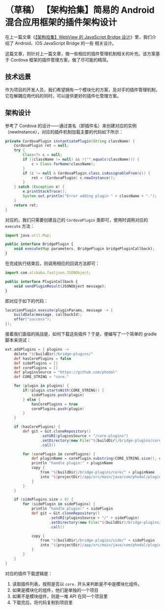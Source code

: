 # （草稿） 【架构拾集】简易的 Android 混合应用框架的插件架构设计

在上一篇文章《[【架构拾集】WebView 的 JavaScript Bridge 设计](https://www.phodal.com/blog/architecture-books-build-hybird-framework/)》里，我们介绍了 Android、iOS JavaScript Bridge 的一些 相关设计。

这篇文章，则针对上一篇文章，做一些相应的插件管理机制相关的补充。该方案基于 Cordova 框架的插件管理方案，做了尽可能的精简。

## 技术远景

作为项目的开发人员，我们希望拥有一个模块化的方案，及对手的插件管理机制，它在解耦应用代码的同时，可以提供更好的插件化管理方案。

## 架构设计

参考了 Cordova 的设计——通过类名（即插件名）来创建对应的实例（newInstance），对应的插件机制加载主要的代码如下所示：

```java
private CordovaPlugin instantiatePlugin(String className) {
    CordovaPlugin ret = null;
    try {
        Class<?> c = null;
        if ((className != null) && !("".equals(className))) {
            c = Class.forName(className);
        }
        if (c != null & CordovaPlugin.class.isAssignableFrom(c)) {
            ret = (CordovaPlugin) c.newInstance();
        }
    } catch (Exception e) {
        e.printStackTrace();
        System.out.println("Error adding plugin " + className + ".");
    }
    return ret;
}
```

对应的，我们只需要创建自己的 ``CordovaPlugin`` 类即可，使用时调用对应的  ``execute``  方法：

```javascript
import java.util.Map;

public interface BridgePlugin {
    void execute(Map parameters, BridgePlugin bridgePluginCallback);
}
```

在完成执行结束后，则调用相应的回调方法即可：

```javascript
import com.alibaba.fastjson.JSONObject;

public interface PluginCallback {
    void sendPluginResult(JSONObject message);
}
```

即对应于如下的代码：

```java
locationPlugin.execute(pluginParams, message -> {
    buildData(message, callbackId);
    offer("success");
});
```

接着我们面临的挑战是，如何下载这些插件？于是，便编写了一个简单的 gradle 脚本来测试：

```gradle
ext.addPlugins = { plugins ->
    delete "${buildDir}/bridge-plugins/"
    def hasCorePlugins = false
    def sidePlugins = []
    def corePlugins = []
    def pluginsSource = "https://github.com/phodal"
    def CORE_STRING = "core."

    for (plugin in plugins) {
        if(!plugin.startsWith(CORE_STRING)) {
            sidePlugins.push(plugin)
        } else {
            hasCorePlugins = true
            corePlugins.push(plugin)
        }
    }

    if (hasCorePlugins) {
        def git = Git.cloneRepository()
                .setURI(pluginsSource + "/core-plugins")
                .setDirectory(new File("${buildDir}/bridge-plugins/core"))
                .call()

        for (corePlugin in corePlugins) {
            def pluginName = corePlugin.substring(CORE_STRING.size(), corePlugin.size())
            println "handle plugin:" + pluginName
            copy {
                from "${buildDir}/bridge-plugins/core/" + pluginName
                into "${projectDir}/app/src/main/java/com/phodal/plugins/core/" + pluginName
            }
        }
    }

    if (sidePlugins.size > 0) {
        for (sidePlugin in sidePlugins) {
            println "handle plugin:" + sidePlugin
            def git = Git.cloneRepository()
                    .setURI(pluginsSource + "/" + sidePlugin)
                    .setDirectory(new File("${buildDir}/bridge-plugins/side/" + sidePlugin))
                    .call()

            copy {
                from "${buildDir}/bridge-plugins/side/" + sidePlugin
                into "${projectDir}/app/src/main/java/com/phodal/plugins/side/" + sidePlugin
            }
        }
    }
}
```

对应的插件下载逻辑是：

1. 读取插件列表，按照是否以 ``core.`` 开头来判断是不中是模块化组件。
2. 如果是模块化的组件，他们是单独的一个项目
3. 如果不是模块组件，则是一堆 API 在同一个项目里
4. 下载完后，将代码复制到项目里


